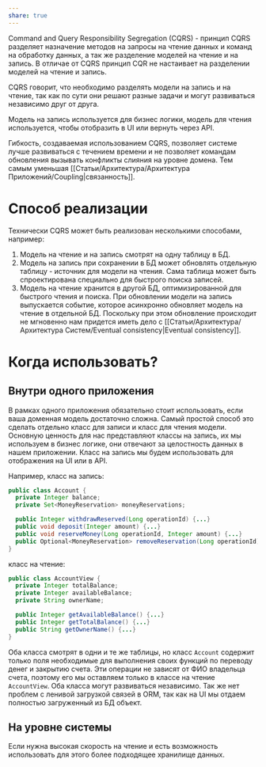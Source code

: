 ```yaml
---
share: true
---
```


Command and Query Responsibility Segregation (CQRS) - принцип CQRS разделяет назначение методов на запросы на чтение данных и команд на обработку данных, а так же разделение моделей на чтение и на запись.
В отличае от CQRS принцип CQR не настаивает на разделении моделей на чтение и запись.

CQRS говорит, что необходимо разделять модели на запись и на чтение, так как по сути они решают разные задачи и могут развиваться независимо друг от друга.

Модель на запись используется для бизнес логики, модель для чтения используется, чтобы отобразить в UI или вернуть через API.

Гибкость, создаваемая использованием CQRS, позволяет системе лучше развиваться с течением времени и не позволяет командам обновления вызывать конфликты слияния на уровне домена. Тем самым уменьшая [[Статьи/Архитектура/Архитектура Приложений/Coupling|связанность]].

# Способ реализации
Технически CQRS может быть реализован несколькими способами, например:
1. Модель на чтение и на запись смотрят на одну таблицу в БД.
2. Модель на запись при сохранении в БД может обновлять отдельную таблицу - источник для модели на чтения. Сама таблица может быть спроектирована специально для быстрого поиска записей.
3. Модель на чтение хранится в другой БД, оптимизированной для быстрого чтения и поиска. При обновлении модели на запись выпускается событие, которое асинхронно обновляет модель на чтение в отдельной БД. Поскольку при этом обновление происходит не мгновенно нам придется иметь дело с [[Статьи/Архитектура/Архитектура Систем/Eventual consistency|Eventual consistency]].

# Когда использовать?

## Внутри одного приложения
В рамках одного приложения обязательно стоит использовать, если ваша доменная модель достаточно сложна. Самый простой способ это сделать отдельно класс для записи и класс для чтения модели. Основную ценность для нас представляют классы на запись, их мы используем в бизнес логике, они отвечают за целостность данных в нашем приложении. Класс на запись мы будем использовать для отображения на UI или в API.

Например, класс на запись:
```java
public class Account {
  private Integer balance;
  private Set<MoneyReservation> moneyReservations;

  public Integer withdrawReserved(Long operationId) {...}
  public void deposit(Integer amount) {...}
  public void reserveMoney(Long operationId, Integer amount) {...}
  public Optional<MoneyReservation> removeReservation(Long operationId) {...}
}
```

класс на чтение:
```java
public class AccountView {
  private Integer totalBalance;
  private Integer availableBalance;
  private String ownerName;

  public Integer getAvailableBalance() {...}
  public Integer getTotalBalance() {...}
  public String getOwnerName() {...}
}
```
Оба класса смотрят в одни и те же таблицы, но класс `Account` содержит только поля необходимые для выполнения своих функций по переводу денег и закрытию счета. Эти операции не зависят от ФИО владельца счета, поэтому его мы оставляем только в классе на чтение `AccountView`. Оба класса могут развиваться независимо. Так же нет проблем с ленивой загрузкой связей в ORM, так как на UI мы отдаем полностью загруженный из БД объект.

## На уровне системы
Если нужна высокая скорость на чтение и есть возможность использовать для этого более подходящее хранилище данных. 